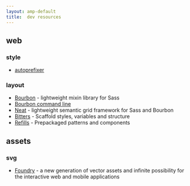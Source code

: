 ```yaml
---
layout: amp-default
title:  dev resources
---
```


## web

### style
- [autoprefixer](https://github.com/postcss/autoprefixer)

### layout
- [Bourbon](https://github.com/thoughtbot/bourbon) - lightweight mixin library for Sass
- [Bourbon command line](https://github.com/thoughtbot/bourbon/wiki/Command-Line-Interface)
- [Neat](https://github.com/thoughtbot/neat) - lightweight semantic grid framework for Sass and Bourbon
- [Bitters](https://github.com/thoughtbot/bitters) - Scaffold styles, variables and structure
- [Refills](https://github.com/thoughtbot/refills) - Prepackaged patterns and components

## assets

### svg
- [Foundry](https://github.com/thoughtbot/foundry) - a new generation of vector assets and infinite possibility for the interactive web and mobile applications  
